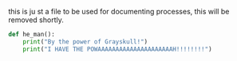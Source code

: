 this is ju st a file to be used for documenting processes, this will be removed shortly.

```python
def he_man():
    print("By the power of Grayskull!")
    print("I HAVE THE POWAAAAAAAAAAAAAAAAAAAAAH!!!!!!!!")
```
